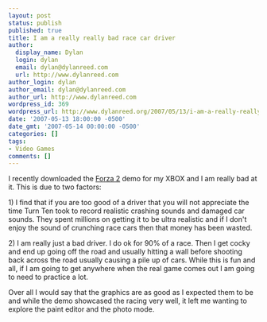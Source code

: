 ```yaml
---
layout: post
status: publish
published: true
title: I am a really really bad race car driver
author:
  display_name: Dylan
  login: dylan
  email: dylan@dylanreed.com
  url: http://www.dylanreed.com
author_login: dylan
author_email: dylan@dylanreed.com
author_url: http://www.dylanreed.com
wordpress_id: 369
wordpress_url: http://www.dylanreed.org/2007/05/13/i-am-a-really-really-bad-race-car-driver/
date: '2007-05-13 18:00:00 -0500'
date_gmt: '2007-05-14 00:00:00 -0500'
categories: []
tags:
- Video Games
comments: []
---
```

<p>I recently downloaded the <a href="http://www.amazon.com/Microsoft-Forza-Motorsport-2/dp/B000FRVCAA/ref=pd_bbs_sr_1/103-4996177-8770206?ie=UTF8&amp;s=videogames&amp;qid=1178893491&amp;sr=8-1">Forza 2</a> demo for my XBOX and I am really bad at it. This is  due to two factors:</p>
<p>1) I find that if you are too good of a driver that you will not appreciate the time Turn Ten took to record realistic crashing sounds and damaged car sounds. They spent millions on getting it to be ultra realistic and if I don't enjoy the sound of crunching race cars then that money has been wasted.</p>
<p>2) I am really just a bad driver. I do ok for 90% of a race. Then I get cocky and end up going off the road and usually hitting a wall before shooting back across the road usually causing a pile up of cars. While this is fun and all, if I am going to get anywhere when the real game comes out I am going to need to practice a lot.</p>
<p>Over all I would say that the graphics are as good as I expected them to be and while the demo showcased the racing very well, it left me wanting to explore the paint editor and the photo mode.</p>
